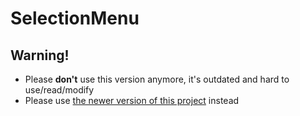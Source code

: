 # SelectionMenu

## Warning!
- Please __don't__ use this version anymore, it's outdated and hard to use/read/modify
- Please use [the newer version of this project](https://github.com/DNAScanner/BATch-Coding/tree/main/SelectionMenu%20v2) instead